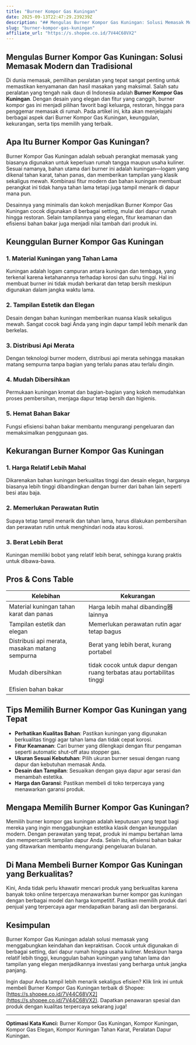 ```yaml
---
title: "Burner Kompor Gas Kuningan"
date: 2025-09-13T22:47:29.239239Z
description: "## Mengulas Burner Kompor Gas Kuningan: Solusi Memasak Modern dan Tradisional..."
slug: "burner-kompor-gas-kuningan"
affiliate_url: "https://s.shopee.co.id/7V44C68VX2"
---
```

## Mengulas Burner Kompor Gas Kuningan: Solusi Memasak Modern dan Tradisional

Di dunia memasak, pemilihan peralatan yang tepat sangat penting untuk memastikan kenyamanan dan hasil masakan yang maksimal. Salah satu peralatan yang tengah naik daun di Indonesia adalah **Burner Kompor Gas Kuningan**. Dengan desain yang elegan dan fitur yang canggih, burner kompor gas ini menjadi pilihan favorit bagi keluarga, restoran, hingga para penggemar memasak di rumah. Pada artikel ini, kita akan menjelajahi berbagai aspek dari Burner Kompor Gas Kuningan, keunggulan, kekurangan, serta tips memilih yang terbaik.

## Apa Itu Burner Kompor Gas Kuningan?

Burner Kompor Gas Kuningan adalah sebuah perangkat memasak yang biasanya digunakan untuk keperluan rumah tangga maupun usaha kuliner. Sesuai namanya, bahan utama dari burner ini adalah kuningan—logam yang dikenal tahan karat, tahan panas, dan memberikan tampilan yang klasik sekaligus mewah. Kombinasi fitur modern dan bahan kuningan membuat perangkat ini tidak hanya tahan lama tetapi juga tampil menarik di dapur mana pun.

Desainnya yang minimalis dan kokoh menjadikan Burner Kompor Gas Kuningan cocok digunakan di berbagai setting, mulai dari dapur rumah hingga restoran. Selain tampilannya yang elegan, fitur keamanan dan efisiensi bahan bakar juga menjadi nilai tambah dari produk ini.

## Keunggulan Burner Kompor Gas Kuningan

### 1. Material Kuningan yang Tahan Lama

Kuningan adalah logam campuran antara kuningan dan tembaga, yang terkenal karena ketahanannya terhadap korosi dan suhu tinggi. Hal ini membuat burner ini tidak mudah berkarat dan tetap bersih meskipun digunakan dalam jangka waktu lama.

### 2. Tampilan Estetik dan Elegan

Desain dengan bahan kuningan memberikan nuansa klasik sekaligus mewah. Sangat cocok bagi Anda yang ingin dapur tampil lebih menarik dan berkelas.

### 3. Distribusi Api Merata

Dengan teknologi burner modern, distribusi api merata sehingga masakan matang sempurna tanpa bagian yang terlalu panas atau terlalu dingin.

### 4. Mudah Dibersihkan

Permukaan kuningan kromat dan bagian-bagian yang kokoh memudahkan proses pembersihan, menjaga dapur tetap bersih dan higienis.

### 5. Hemat Bahan Bakar

Fungsi efisiensi bahan bakar membantu mengurangi pengeluaran dan memaksimalkan penggunaan gas.

## Kekurangan Burner Kompor Gas Kuningan

### 1. Harga Relatif Lebih Mahal

Dikarenakan bahan kuningan berkualitas tinggi dan desain elegan, harganya biasanya lebih tinggi dibandingkan dengan burner dari bahan lain seperti besi atau baja.

### 2. Memerlukan Perawatan Rutin

Supaya tetap tampil menarik dan tahan lama, harus dilakukan pembersihan dan perawatan rutin untuk menghindari noda atau korosi.

### 3. Berat Lebih Berat

Kuningan memiliki bobot yang relatif lebih berat, sehingga kurang praktis untuk dibawa-bawa.

## Pros & Cons Table

| Kelebihan | Kekurangan |
|------------|--------------|
| Material kuningan tahan karat dan panas | Harga lebih mahal dibanding器 lainnya |
| Tampilan estetik dan elegan | Memerlukan perawatan rutin agar tetap bagus |
| Distribusi api merata, masakan matang sempurna | Berat yang lebih berat, kurang portabel |
| Mudah dibersihkan | tidak cocok untuk dapur dengan ruang terbatas atau portabilitas tinggi |
| Efisien bahan bakar |  |

## Tips Memilih Burner Kompor Gas Kuningan yang Tepat

- **Perhatikan Kualitas Bahan**: Pastikan kuningan yang digunakan berkualitas tinggi agar tahan lama dan tidak cepat korosi.
- **Fitur Keamanan**: Cari burner yang dilengkapi dengan fitur pengaman seperti automatic shut-off atau stopper gas.
- **Ukuran Sesuai Kebutuhan**: Pilih ukuran burner sesuai dengan ruang dapur dan kebutuhan memasak Anda.
- **Desain dan Tampilan**: Sesuaikan dengan gaya dapur agar serasi dan menambah estetika.
- **Harga dan Garansi**: Pastikan membeli di toko terpercaya yang menawarkan garansi produk.

## Mengapa Memilih Burner Kompor Gas Kuningan?

Memilih burner kompor gas kuningan adalah keputusan yang tepat bagi mereka yang ingin menggabungkan estetika klasik dengan keunggulan modern. Dengan perawatan yang tepat, produk ini mampu bertahan lama dan mempercantik tampilan dapur Anda. Selain itu, efisiensi bahan bakar yang ditawarkan membantu mengurangi pengeluaran bulanan.

## Di Mana Membeli Burner Kompor Gas Kuningan yang Berkualitas?

Kini, Anda tidak perlu khawatir mencari produk yang berkualitas karena banyak toko online terpercaya menawarkan burner kompor gas kuningan dengan berbagai model dan harga kompetitif. Pastikan memilih produk dari penjual yang terpercaya agar mendapatkan barang asli dan bergaransi.

## Kesimpulan

Burner Kompor Gas Kuningan adalah solusi memasak yang menggabungkan keindahan dan kepraktisan. Cocok untuk digunakan di berbagai setting, dari dapur rumah hingga usaha kuliner. Meskipun harga relatif lebih tinggi, keunggulan bahan kuningan yang tahan lama dan tampilan yang elegan menjadikannya investasi yang berharga untuk jangka panjang.

Ingin dapur Anda tampil lebih menarik sekaligus efisien? Klik link ini untuk membeli Burner Kompor Gas Kuningan terbaik di Shopee: [https://s.shopee.co.id/7V44C68VX2](https://s.shopee.co.id/7V44C68VX2). Dapatkan penawaran spesial dan produk dengan kualitas terpercaya sekarang juga!

---

**Optimasi Kata Kunci:** Burner Kompor Gas Kuningan, Kompor Kuningan, Kompor Gas Elegan, Kompor Kuningan Tahan Karat, Peralatan Dapur Kuningan.
